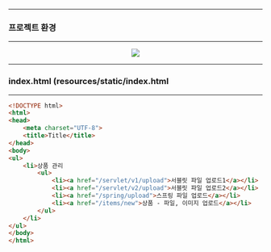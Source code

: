 -----
### 프로젝트 환경
-----
<div align="center">
<img src="https://github.com/user-attachments/assets/1de5b09e-2ff9-4418-a558-befd2e5fa9c3">
</div>

-----
### index.html (resources/static/index.html
-----
```html
<!DOCTYPE html>
<html>
<head>
    <meta charset="UTF-8">
    <title>Title</title>
</head>
<body>
<ul>
    <li>상품 관리
        <ul>
            <li><a href="/servlet/v1/upload">서블릿 파일 업로드1</a></li>
            <li><a href="/servlet/v2/upload">서블릿 파일 업로드2</a></li>
            <li><a href="/spring/upload">스프링 파일 업로드</a></li>
            <li><a href="/items/new">상품 - 파일, 이미지 업로드</a></li>
        </ul>
    </li>
</ul>
</body>
</html>
```

